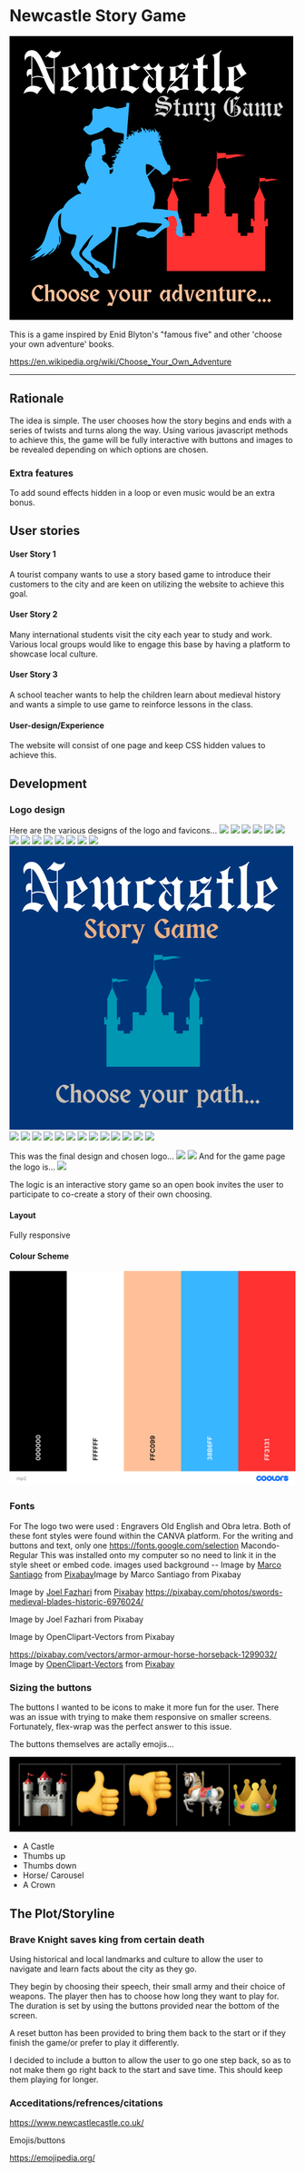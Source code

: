 # Newcastle Story Game


![logo](assets/images/final-logo.png)

This is a game inspired by Enid Blyton's "famous five" and other 'choose your own adventure' books.

https://en.wikipedia.org/wiki/Choose_Your_Own_Adventure


---

## Rationale
The idea is simple. The user chooses how the story begins and ends with a series of twists and turns along the way. Using various javascript methods to achieve this, 
the game will be fully interactive with buttons and images to be revealed depending on which options are chosen. 

### Extra features
To add sound effects hidden in a loop or even music would be an extra bonus. 

## User stories
#### User Story 1
A tourist company wants to use a story based game to introduce their customers to the city and are keen on utilizing the website to achieve this goal.


#### User Story 2
Many international students visit the city each year to study and work. Various local groups would like to engage this base by having a platform to showcase local culture.

#### User Story 3
A school teacher wants to help the children learn about medieval history and wants a simple to use game to reinforce lessons in the class.

#### User-design/Experience
The website will consist of one page and keep CSS hidden values to achieve this.

## Development 
### Logo design
Here are the various designs of the logo and favicons...
<img src="../MP2/assets/documentation/logosfavicons/1.png">
<img src="../MP2/assets/documentation/logosfavicons/2.png">
<img src="../MP2/assets/documentation/logosfavicons/3.png">
<img src="../MP2/assets/documentation/logosfavicons/4.png">
<img src="../MP2/assets/documentation/logosfavicons/5.png">
<img src="../MP2/assets/documentation/logosfavicons/6.png">
<img src="../MP2/assets/documentation/logosfavicons/7.png">
<img src="../MP2/assets/documentation/logosfavicons/8.png">
<img src="../MP2/assets/documentation/logosfavicons/9.png">
<img src="../MP2/assets/documentation/logosfavicons/10.png">
<img src="../MP2/assets/documentation/logosfavicons/11.png">
<img src="../MP2/assets/documentation/logosfavicons/12.png">
<img src="../MP2/assets/documentation/logosfavicons/13.png">
<img src="../MP2/assets/documentation/logosfavicons/14.png">
<img src="assets/documentation/logos-favicons/15.png">
<img src="../MP2/assets/documentation/logosfavicons/16.png">
<img src="../MP2/assets/documentation/logosfavicons/19.png">
<img src="../MP2/assets/documentation/logosfavicons/20.png">
<img src="../MP2/assets/documentation/logosfavicons/21.png">
<img src="../MP2/assets/documentation/logosfavicons/22.png">
<img src="../MP2/assets/documentation/logosfavicons/23.png">
<img src="../MP2/assets/documentation/logosfavicons/24.png">
<img src="../MP2/assets/documentation/logosfavicons/28.png">
<img src="../MP2/assets/documentation/logosfavicons/29.png">
<img src="../MP2/assets/documentation/logosfavicons/30.png">
<img src="../MP2/assets/documentation/logosfavicons/31.png">
<img src="../MP2/assets/documentation/logosfavicons/favicon-1.png">
<img src="../MP2/assets/documentation/logosfavicons/favicon-2.png">


This was the final design and chosen logo...
<img src="../MP2/assets/documentation/logosfavicons/final-logo.png">
<img src="../MP2/assets/documentation/logosfavicons/final-favicon.png">
And for the game page the logo is...
<img src="../MP2/assets/documentation/logosfavicons/final-game-page.png">

The logic is an interactive story game so an open book invites the user to participate to co-create a story of their own choosing.

#### Layout
Fully responsive 
#### Colour Scheme
<img src="assets/documentation/screenshots/mp2.png">

### Fonts
For The logo two were used :
Engravers Old English and Obra letra. Both of these font styles were found within the CANVA platform. 
For the writing and buttons and text, only one 
https://fonts.google.com/selection
Macondo-Regular
This was installed onto my computer so no need to link it in the style sheet or embed code.
images used
background -- 
Image by <a href="https://pixabay.com/users/marcosantiago-5154646/?utm_source=link-attribution&utm_medium=referral&utm_campaign=image&utm_content=2335880">Marco Santiago</a> from <a href="https://pixabay.com//?utm_source=link-attribution&utm_medium=referral&utm_campaign=image&utm_content=2335880">Pixabay</a>Image by Marco Santiago from Pixabay

Image by <a href="https://pixabay.com/users/joelfazhari-16466931/?utm_source=link-attribution&utm_medium=referral&utm_campaign=image&utm_content=6976024">Joel Fazhari</a> from <a href="https://pixabay.com//?utm_source=link-attribution&utm_medium=referral&utm_campaign=image&utm_content=6976024">Pixabay</a>
https://pixabay.com/photos/swords-medieval-blades-historic-6976024/

Image by Joel Fazhari from Pixabay

Image by OpenClipart-Vectors from Pixabay

https://pixabay.com/vectors/armor-armour-horse-horseback-1299032/
Image by <a href="https://pixabay.com/users/openclipart-vectors-30363/?utm_source=link-attribution&utm_medium=referral&utm_campaign=image&utm_content=1299032">OpenClipart-Vectors</a> from <a href="https://pixabay.com//?utm_source=link-attribution&utm_medium=referral&utm_campaign=image&utm_content=1299032">Pixabay</a>

### Sizing the buttons 
The buttons I wanted to be icons to make it more fun for the user. There was an issue with trying to make them responsive on smaller screens. Fortunately, flex-wrap was the perfect answer to this issue. 

The buttons themselves are actally emojis... 

<img src="assets/documentation/screenshots/buttons.jpeg">
<ul>
<li>A Castle</li>
<li>Thumbs up</li>
<li>Thumbs down</li>
<li>Horse/ Carousel</li>
<li>A Crown</li>
</ul>

## The Plot/Storyline
### Brave Knight saves king from certain death

Using historical and local landmarks and culture to allow the user to navigate and learn facts about the city as they go. 

They begin by choosing their speech, their small army and their choice of weapons. The player then has to choose how long they want to play for. The duration is set by using the buttons provided near the bottom of the screen.

A reset button has been provided to bring them back to the start or if they finish the game/or prefer to play it differently. 

I decided to include a button to allow the user to go one step back, so as to not make them go right back to the start and save time. This should keep them playing for longer. 

### Acceditations/refrences/citations
https://www.newcastlecastle.co.uk/

Emojis/buttons 

https://emojipedia.org/

